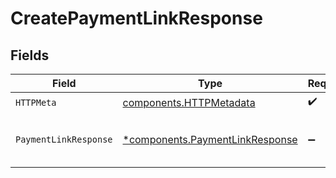 # CreatePaymentLinkResponse


## Fields

| Field                                                                             | Type                                                                              | Required                                                                          | Description                                                                       |
| --------------------------------------------------------------------------------- | --------------------------------------------------------------------------------- | --------------------------------------------------------------------------------- | --------------------------------------------------------------------------------- |
| `HTTPMeta`                                                                        | [components.HTTPMetadata](../../models/components/httpmetadata.md)                | :heavy_check_mark:                                                                | N/A                                                                               |
| `PaymentLinkResponse`                                                             | [*components.PaymentLinkResponse](../../models/components/paymentlinkresponse.md) | :heavy_minus_sign:                                                                | The newly created payment link object.                                            |